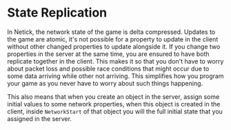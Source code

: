 # State Replication

In Netick, the network state of the game is delta compressed. Updates to the game are atomic, it's not possible for a property to update in the client without other changed properties to update alongside it. If you change two properties in the server at the same time, you are ensured to have both replicate together in the client. This makes it so that you don't have to worry about packet loss and possible race conditions that might occur due to some data arriving while other not arriving. This simplifies how you program your game as you never have to worry about such things happening.

This also means that when you create an object in the server, assign some initial values to some network properties, when this object is created in the client, inside `NetworkStart` of that object you will the full initial state that you assigned in the server.

